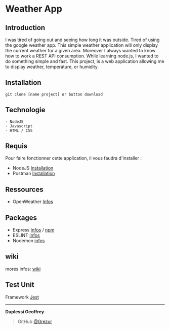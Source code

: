 # Weather App

## Introduction 
I was tired of going out and seeing how long it was outside. Tired of using the google weather app.
This simple weather application will only display the current weather for a given area.
Moreover I always wanted to know how to work a REST API consumption.
While learning node.js, I wanted to do something simple and fast. This project, is a web application allowing me to display weather, temperature, or humidity.

## Installation
```git clone [name project] or button download```
## Technologie 
    - NodeJS
    - Javascript
    - HTML / CSS 

## Requis
Pour faire fonctionner cette application, il vous faudra d'installer :
- NodeJS [Installation](https://nodejs.org/en/)
- Postman [Installation](https://www.postman.com/downloads/)

## Ressources 
- OpenWeather [Infos](https://openweathermap.org/guide)

## Packages
- Express [Infos](https://expressjs.com/fr/) / [npm](https://www.npmjs.com/package/express)
- ESLINT [Infos](https://www.npmjs.com/package/eslint)
- Nodemon [infos](https://www.npmjs.com/package/nodemon)

## wiki
mores infos: [wiki](https://github.com/Grezor/Weather-App/wiki)

## Test Unit
Framework [Jest](https://jestjs.io/)

---
**Duplessi Geoffrey** 
> GitHub [@Grezor][4]

[4]: https://github.com/Grezor
 